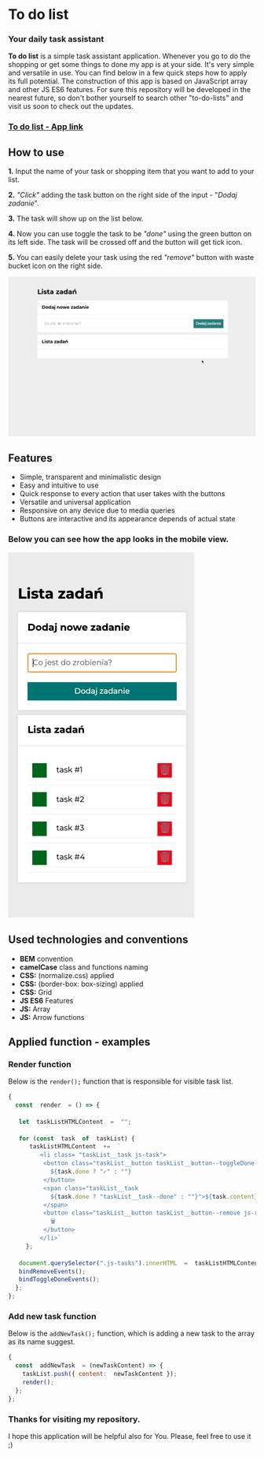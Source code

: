 # To do list
### **Your daily task assistant**

**To do list** is a simple task assistant application. Whenever you go to do the shopping or get some things to done my app is at your side. It's very simple and versatile in use. You can find below in a few quick steps how to apply its full potential. The construction of this app is based on JavaScript array and other JS ES6 features. For sure this repository will be developed in the nearest future, so don't bother yourself to search other "to-do-lists" and visit us soon to check out the updates.

### **[To do list - App link](https://traczoskar.github.io/to_do_list/)**

## How to use

**1.** Input the name of your task or shopping item that you want to add to your list.

**2.** *"Click"* adding the task button on the right side of the input - "*Dodaj zadanie*".

**3.** The task will show up on the list below.

**4.** Now you can use toggle the task to be *"done"* using the green button on its left side. The task will be crossed off and the button will get tick icon.

**5.** You can easily delete your task using the red *"remove"* button with waste bucket icon on the right side.

![How to use GIF](images/to_do_list_gif_short.gif)

## Features

- Simple, transparent and minimalistic design
- Easy and intuitive to use
- Quick response to every action that user takes with the buttons
- Versatile and universal application
- Responsive on any device due to media queries
- Buttons are interactive and its appearance depends of actual state

### Below you can see how the app looks in the mobile view.

![Mobile appearance](images/to_do_list_screenshot.png)

## Used technologies and conventions

- **BEM** convention
- **camelCase** class and functions naming
- **CSS:** (normalize.css) applied
- **CSS:** (border-box: box-sizing) applied
-  **CSS:** Grid
- **JS ES6** Features
- **JS:** Array
- **JS:** Arrow functions

## Applied function - examples

### Render function

Below is the `render();` function that is responsible for visible task list.
```javascript
{ 
  const  render  = () => {
  
   let  taskListHTMLContent  =  "";

   for (const  task  of  taskList) {
      taskListHTMLContent  +=  `
         <li class= "taskList__task js-task">
          <button class="taskList__button taskList__button--toggleDone js-done">
            ${task.done ? "✓" : ""}
          </button>
          <span class="taskList__task
            ${task.done ? "taskList__task--done" : ""}">${task.content}
          </span>
          <button class="taskList__button taskList__button--remove js-remove">
            🗑️
          </button>
         </li>`
     };
  
   document.querySelector(".js-tasks").innerHTML  =  taskListHTMLContent;
   bindRemoveEvents();
   bindToggleDoneEvents();
  };
};
```
### Add new task function
Below is the `addNewTask();` function, which is adding a new task to the array as its name suggest.
```javascript
{
  const  addNewTask  = (newTaskContent) => {
    taskList.push({ content:  newTaskContent });
    render();
  };
};
```

### Thanks for visiting my repository.
I hope this application will be helpful also for You. Please, feel free to use it ;)